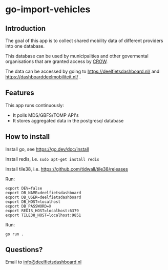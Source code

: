 # go-import-vehicles

## Introduction

The goal of this app is to collect shared mobility data of different providers into one database.

This database can be used by municipalities and other govermental organisations that are granted access by [CROW](https://crow.nl/).

The data can be accessed by going to https://deelfietsdashboard.nl/ and https://dashboarddeelmobiliteit.nl/ .

## Features

This app runs continuously:

- It polls MDS/GBFS/TOMP API's
- It stores aggregated data in the postgresql database

## How to install

Install go, see https://go.dev/doc/install

Install redis, i.e. `sudo apt-get install redis`

Install tile38, i.e. https://github.com/tidwall/tile38/releases

Run:

    export DEV=false
    export DB_NAME=deelfietsdashboard
    export DB_USER=deelfietsdashboard
    export DB_HOST=localhost
    export DB_PASSWORD=X
    export REDIS_HOST=localhost:6379
    export TILE38_HOST=localhost:9851

Run:
    
    go run .

## Questions?

Email to info@deelfietsdashboard.nl
